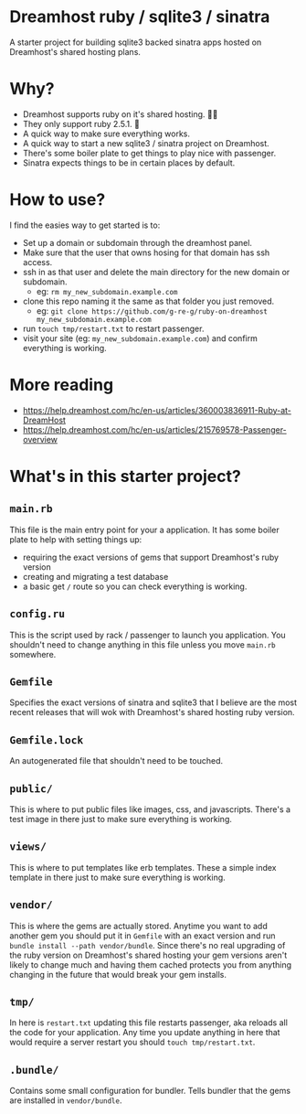 # Dreamhost ruby / sqlite3 / sinatra

A starter project for building sqlite3 backed sinatra apps hosted on Dreamhost's shared hosting plans.

# Why?

* Dreamhost supports ruby on it's shared hosting. 💎🚀
* They only support ruby 2.5.1. 🤦
* A quick way to make sure everything works.
* A quick way to start a new sqlite3 / sinatra project on Dreamhost.
* There's some boiler plate to get things to play nice with passenger.
* Sinatra expects things to be in certain places by default.

# How to use?
I find the easies way to get started is to:

* Set up a domain or subdomain through the dreamhost panel.
* Make sure that the user that owns hosing for that domain has ssh access.
* ssh in as that user and delete the main directory for the new domain or subdomain.
  * eg: `rm my_new_subdomain.example.com`
* clone this repo naming it the same as that folder you just removed.
  * eg: `git clone https://github.com/g-re-g/ruby-on-dreamhost my_new_subdomain.example.com`
* run `touch tmp/restart.txt` to restart passenger.
* visit your site (eg: `my_new_subdomain.example.com`) and confirm everything is working.

# More reading
* https://help.dreamhost.com/hc/en-us/articles/360003836911-Ruby-at-DreamHost
* https://help.dreamhost.com/hc/en-us/articles/215769578-Passenger-overview

# What's in this starter project?

## `main.rb`
This file is the main entry point for your a application. It has some boiler plate to help
with setting things up:

* requiring the exact versions of gems that support Dreamhost's ruby version
* creating and migrating a test database
* a basic get `/` route so you can check everything is working.

## `config.ru`
This is the script used by rack / passenger to launch you application. You shouldn't need 
to change anything in this file unless you move `main.rb` somewhere.

## `Gemfile`
Specifies the exact versions of sinatra and sqlite3 that I believe are the most recent
releases that will wok with Dreamhost's shared hosting ruby version.

## `Gemfile.lock`
An autogenerated file that shouldn't need to be touched.

## `public/`
This is where to put public files like images, css, and javascripts. There's a test image in there
just to make sure everything is working.

## `views/`
This is where to put templates like erb templates. These a simple index template in there just to
make sure everything is working.

## `vendor/`
This is where the gems are actually stored. Anytime you want to add another gem you should 
put it in `Gemfile` with an exact version and run `bundle install --path vendor/bundle`.
Since there's no real upgrading of the ruby version on Dreamhost's shared hosting your gem versions
aren't likely to change much and having them cached protects you from anything changing in the
future that would break your gem installs.

## `tmp/`
In here is `restart.txt` updating this file restarts passenger, aka reloads all the code
for your application. Any time you update anything in here that would require a server restart
you should `touch tmp/restart.txt`.

## `.bundle/`
Contains some small configuration for bundler. Tells bundler that the gems are installed in
`vendor/bundle`.
